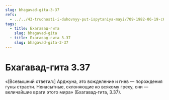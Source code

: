 ```yaml
---
slug: bhagavad-gita-3-37
refs:
  - ../../43-trudnosti-i-duhovnyy-put-ispytaniya-mayi/709-1982-06-19-c6-proverki-predannosti-ot-bogatstva-do-predlozheniya-stat-shivoj.md
tags:
  - title: Бхагавад-гита
    slug: bhagavad-gita
  - title: Бхагавад-гита 3.37
    slug: bhagavad-gita-3-37
---
```


# Бхагавад-гита 3.37

«[Всевышний ответил:] Арджуна, это вожделение и гнев — порождения гуны страсти. Ненасытные, склоняющие ко всякому греху, они — величайшие враги этого мира» (Бхагавад-гита, 3.37).
